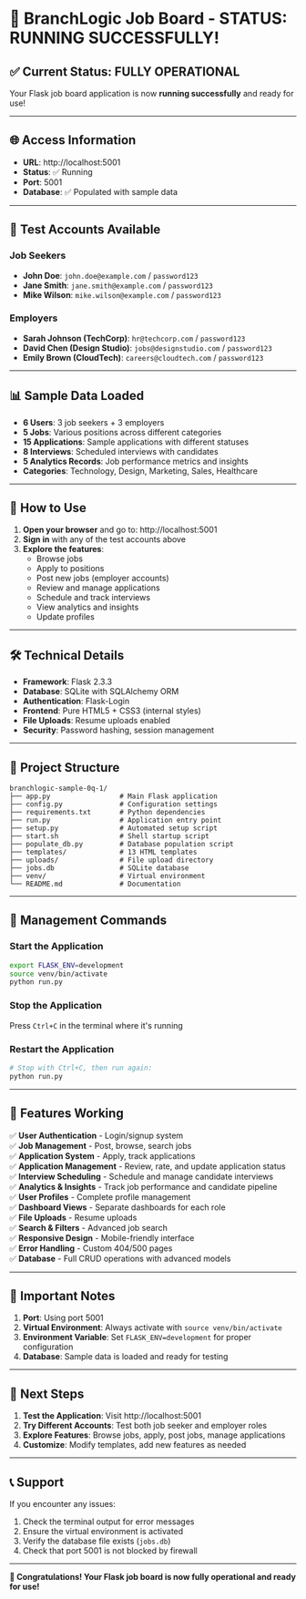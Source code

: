 # 🎉 BranchLogic Job Board - STATUS: RUNNING SUCCESSFULLY!

## ✅ **Current Status: FULLY OPERATIONAL**

Your Flask job board application is now **running successfully** and ready for use!

---

## 🌐 **Access Information**

- **URL**: http://localhost:5001
- **Status**: ✅ Running
- **Port**: 5001
- **Database**: ✅ Populated with sample data

---

## 🔑 **Test Accounts Available**

### Job Seekers
- **John Doe**: `john.doe@example.com` / `password123`
- **Jane Smith**: `jane.smith@example.com` / `password123`
- **Mike Wilson**: `mike.wilson@example.com` / `password123`

### Employers
- **Sarah Johnson (TechCorp)**: `hr@techcorp.com` / `password123`
- **David Chen (Design Studio)**: `jobs@designstudio.com` / `password123`
- **Emily Brown (CloudTech)**: `careers@cloudtech.com` / `password123`

---

## 📊 **Sample Data Loaded**

- **6 Users**: 3 job seekers + 3 employers
- **5 Jobs**: Various positions across different categories
- **15 Applications**: Sample applications with different statuses
- **8 Interviews**: Scheduled interviews with candidates
- **5 Analytics Records**: Job performance metrics and insights
- **Categories**: Technology, Design, Marketing, Sales, Healthcare

---

## 🚀 **How to Use**

1. **Open your browser** and go to: http://localhost:5001
2. **Sign in** with any of the test accounts above
3. **Explore the features**:
   - Browse jobs
   - Apply to positions
   - Post new jobs (employer accounts)
   - Review and manage applications
   - Schedule and track interviews
   - View analytics and insights
   - Update profiles

---

## 🛠️ **Technical Details**

- **Framework**: Flask 2.3.3
- **Database**: SQLite with SQLAlchemy ORM
- **Authentication**: Flask-Login
- **Frontend**: Pure HTML5 + CSS3 (internal styles)
- **File Uploads**: Resume uploads enabled
- **Security**: Password hashing, session management

---

## 📁 **Project Structure**

```
branchlogic-sample-0q-1/
├── app.py                 # Main Flask application
├── config.py              # Configuration settings
├── requirements.txt       # Python dependencies
├── run.py                 # Application entry point
├── setup.py               # Automated setup script
├── start.sh               # Shell startup script
├── populate_db.py         # Database population script
├── templates/             # 13 HTML templates
├── uploads/               # File upload directory
├── jobs.db                # SQLite database
├── venv/                  # Virtual environment
└── README.md              # Documentation
```

---

## 🔧 **Management Commands**

### Start the Application
```bash
export FLASK_ENV=development
source venv/bin/activate
python run.py
```

### Stop the Application
Press `Ctrl+C` in the terminal where it's running

### Restart the Application
```bash
# Stop with Ctrl+C, then run again:
python run.py
```

---

## 🌟 **Features Working**

✅ **User Authentication** - Login/signup system  
✅ **Job Management** - Post, browse, search jobs  
✅ **Application System** - Apply, track applications  
✅ **Application Management** - Review, rate, and update application status  
✅ **Interview Scheduling** - Schedule and manage candidate interviews  
✅ **Analytics & Insights** - Track job performance and candidate pipeline  
✅ **User Profiles** - Complete profile management  
✅ **Dashboard Views** - Separate dashboards for each role  
✅ **File Uploads** - Resume uploads  
✅ **Search & Filters** - Advanced job search  
✅ **Responsive Design** - Mobile-friendly interface  
✅ **Error Handling** - Custom 404/500 pages  
✅ **Database** - Full CRUD operations with advanced models  

---

## 🚨 **Important Notes**

1. **Port**: Using port 5001
2. **Virtual Environment**: Always activate with `source venv/bin/activate`
3. **Environment Variable**: Set `FLASK_ENV=development` for proper configuration
4. **Database**: Sample data is loaded and ready for testing

---

## 🎯 **Next Steps**

1. **Test the Application**: Visit http://localhost:5001
2. **Try Different Accounts**: Test both job seeker and employer roles
3. **Explore Features**: Browse jobs, apply, post jobs, manage applications
4. **Customize**: Modify templates, add new features as needed

---

## 📞 **Support**

If you encounter any issues:
1. Check the terminal output for error messages
2. Ensure the virtual environment is activated
3. Verify the database file exists (`jobs.db`)
4. Check that port 5001 is not blocked by firewall

---

**🎉 Congratulations! Your Flask job board is now fully operational and ready for use!**

